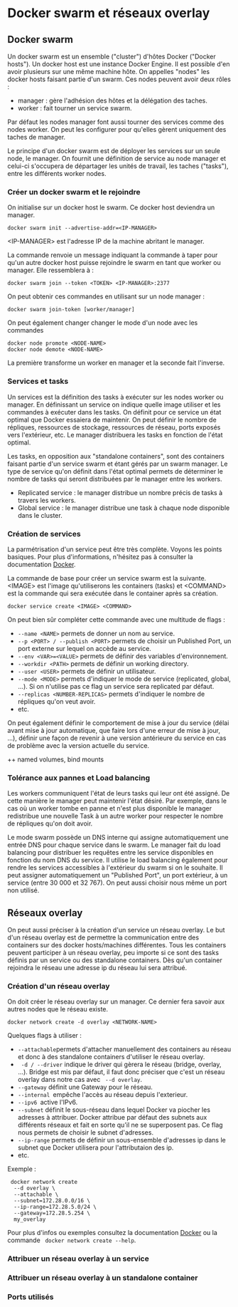 # Docker swarm et réseaux overlay

## Docker swarm
Un docker swarm est un ensemble ("cluster") d'hôtes Docker ("Docker hosts"). Un docker host est une instance Docker Engine. Il est possible d'en avoir plusieurs sur une même machine hôte. On appelles "nodes" les docker hosts faisant partie d'un swarm. Ces nodes peuvent avoir deux rôles : 

- manager : gère l'adhésion des hôtes et la délégation des taches.
- worker : fait tourner un service swarm.

Par défaut les nodes manager font aussi tourner des services comme des nodes worker. On peut les configurer pour qu'elles gèrent uniquement des taches de manager.

Le principe d'un docker swarm est de déployer les services sur un seule node, le manager. On fournit une définition de service au node manager et celui-ci s'occupera de départager les unités de travail, les taches ("tasks"), entre les différents worker nodes. 

### Créer un docker swarm et le rejoindre
On initialise sur un docker host le swarm. Ce docker host deviendra un manager.
``` 
docker swarm init --advertise-addr=<IP-MANAGER> 
```
\<IP-MANAGER> est l'adresse IP de la machine abritant le manager.

La commande renvoie un message indiquant la commande à taper pour qu'un autre docker host puisse rejoindre le swarm en tant que worker ou manager. Elle ressemblera à :
```
docker swarm join --token <TOKEN> <IP-MANAGER>:2377 
```
On peut obtenir ces commandes en utilisant sur un node manager :
``` 
docker swarm join-token [worker/manager] 
``` 


On peut également changer changer le mode d'un node avec les commandes 
``` 
docker node promote <NODE-NAME> 
docker node demote <NODE-NAME> 
```
 La première transforme un worker en manager et la seconde fait l'inverse.

### Services et tasks
Un services est la définition des tasks à exécuter sur les nodes worker ou manager. En définissant un service on indique quelle image utiliser et les commandes à exécuter dans les tasks. On définit pour ce service un état optimal que Docker essaiera de maintenir. On peut définir le nombre de répliques, ressources de stockage, ressources de réseau, ports exposés vers l'extérieur, etc. Le manager distribuera les tasks en fonction de l'état optimal.

Les tasks, en opposition aux "standalone containers", sont des containers faisant partie d'un service swarm et étant gérés par un swarm manager. Le type de service qu'on définit dans l'état optimal permets de déterminer le nombre de tasks qui seront distribuées par le manager entre les workers.

- Replicated service : le manager distribue un nombre précis de tasks à travers les workers. 
- Global service : le manager distribue une task à chaque node disponible dans le cluster.

### Création de services
La parmétrisation d'un service peut être très complète. Voyons les points basiques. Pour plus d'informations, n'hésitez pas à consulter la documentation [Docker](https://docs.docker.com/engine/swarm/services/#create-a-service).

La commande de base pour créer un service swarm est la suivante. \<IMAGE> est l'image qu'utiliserons les containers (tasks) et \<COMMAND> est la commande qui sera exécutée dans le container après sa création.
```
docker service create <IMAGE> <COMMAND>
```

On peut bien sûr compléter cette commande avec une multitude de flags :

-   ```--name <NAME>``` permets de donner un nom au service.
-   ```--p <PORT> / --publish <PORT>``` permets de choisir un Published Port, un port externe sur lequel on accède au service.
-   ```--env <VAR>=<VALUE>``` permets de définir des variables d'environnement.
-   ```--workdir <PATH>``` permets de définir un working directory.
-   ```--user <USER>``` permets de définir un utilisateur.
-   ```--mode <MODE>``` permets d'indiquer le mode de service (replicated, global, ...). Si on n'utilise pas ce flag un service sera replicated par défaut.
-   ```--replicas <NUMBER-REPLICAS>``` permets d'indiquer le nombre de répliques qu'on veut avoir.
- etc.

On peut également définir le comportement de mise à jour du service (délai avant mise à jour automatique, que faire lors d'une erreur de mise à jour, ...), définir une façon de revenir à une version antérieure du service en cas de problème avec la version actuelle du service.

++ named volumes, bind mounts 



### Tolérance aux pannes et Load balancing 
Les workers communiquent l'état de leurs tasks qui leur ont été assigné. De cette manière le manager peut maintenir l'état désiré. Par exemple, dans le cas où un worker tombe en panne et n'est plus disponible le manager redistribue une nouvelle Task à un autre worker pour respecter le nombre de répliques qu'on doit avoir.

Le mode swarm possède un DNS interne qui assigne automatiquement une entrée DNS pour chaque service dans le swarm. Le manager fait du load balancing pour distribuer les requêtes entre les service disponibles en fonction du nom DNS du service. Il utilise le load balancing également pour rendre les services accessibles à l'extérieur du swarm si on le souhaite. Il peut assigner automatiquement un "Published Port", un port extérieur, à un service (entre 30 000 et 32 767). On peut aussi choisir nous même un port non utilisé.

## Réseaux overlay
On peut aussi préciser à la création d'un service un réseau overlay. Le but d'un réseau overlay est de permettre la communication entre des containers sur des docker hosts/machines différentes. Tous les containers peuvent participer à un réseau overlay, peu importe si ce sont des tasks définis par un service ou des standalone containers. Dès qu'un container rejoindra le réseau une adresse ip du réseau lui sera attribué. 

### Création d'un réseau overlay
On doit créer le réseau overlay sur un manager. Ce dernier fera savoir aux autres nodes que le réseau existe. 
```
docker network create -d overlay <NETWORK-NAME>
```

Quelques flags à utiliser : 

-  ```--attachable```permets d'attacher manuellement des containers au réseau et donc à des standalone containers d'utiliser le réseau overlay.
- ``` -d / --driver``` indique le driver qui gèrera le réseau (bridge, overlay, ...). Bridge est mis par défaut, il faut donc préciser que c'est un réseau overlay dans notre cas avec ``` --d overlay```.
- ``` --gateway ``` définit une Gateway pour le réseau.
- ```--internal ```empêche l'accès au réseau depuis l'exterieur.
- ```--ipv6 ```active l'IPv6.
- ``` --subnet ``` définit le sous-réseau dans lequel Docker va piocher les adresses à attribuer. Docker attribue par défaut des subnets aux différents réseaux et fait en sorte qu'il ne se superposent pas. Ce flag nous permets de choisir le subnet d'adresses.
- ``` --ip-range ``` permets de définir un sous-ensemble d'adresses ip dans le subnet que Docker utilisera pour l'attributaion des ip.
- etc.

Exemple :
```
 docker network create 
  --d overlay \
  --attachable \
  --subnet=172.28.0.0/16 \
  --ip-range=172.28.5.0/24 \
  --gateway=172.28.5.254 \
  my_overlay
```


Pour plus d'infos ou exemples consultez la documentation [Docker](https://docs.docker.com/engine/reference/commandline/network_create/) ou la commande ``` docker network create --help```.

### Attribuer un réseau overlay à un service

### Attribuer un réseau overlay à un standalone container

### Ports utilisés
